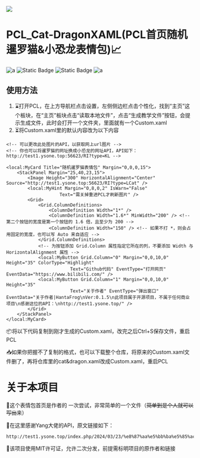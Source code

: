 ![](https://s21.ax1x.com/2024/07/31/pkOjw24.png)

# PCL_Cat-DragonXAML(PCL首页随机暹罗猫&小恐龙表情包)📈
![a](https://badgen.net/static/license/MIT/blue)
![Static Badge](https://img.shields.io/badge/PCL_Cat-DragonXAML?logo=Github&logoColor=white&label=Github&labelColor=%23555&color=%23007EC6)
![Static Badge](https://img.shields.io/badge/exef-star?style=social&logo=Github&logoColor=%23000&label=Github&labelColor=%23555&color=%23007EC6)
![a](https://img.shields.io/badge/build-passing-brightgreen)


## 使用方法
1. ⌛打开PCL，在上方导航栏点击设置，左侧侧边栏点击个性化，找到“主页”这个板块，在“主页”板块点击“读取本地文件”，点击“生成教学文件”按钮，会提示生成文件，此时会打开一个文件夹，里面就有一个Custom.xaml
2. ⏳将Custom.xaml里的默认内容改为以下内容
```
<!-- 可以更改此处图片的API，以获取网上url图片 -->
<!-- 你也可以将暹罗猫的网址换成小恐龙的网址API，API如下：http://test1.ysone.top:56623/RI?type=KL -->

<local:MyCard Title="随机暹罗猫表情包" Margin="0,0,0,15">
    <StackPanel Margin="25,40,23,15">
        <Image Height="300" HorizontalAlignment="Center" Source="http://test1.ysone.top:56623/RI?type=LCat" />
        <local:MyHint Margin="0,8,0,2" IsWarn="False"
                    Text="需关掉重进PCL才刷新图片" />
        <Grid>
            <Grid.ColumnDefinitions>
                <ColumnDefinition Width="1*" />
                <ColumnDefinition Width="1.6*" MinWidth="200" /> <!-- 第二个按钮的宽度是第一个按钮的 1.6 倍，且至少为 200 -->
                <ColumnDefinition Width="150" /> <!-- 如果不打 *，则会占用固定的宽度，也可以写 Auto 来自适应 -->
            </Grid.ColumnDefinitions>
            <!-- 为按钮添加 Grid.Column 属性指定它所在的列，不要添加 Width 与 HorizontalAlignment 属性 -->
            <local:MyButton Grid.Column="0" Margin="0,0,10,0" Height="35" ColorType="Highlight"
                        Text="Github代码" EventType="打开网页" EventData="https://www.bilibili.com/" />
            <local:MyButton Grid.Column="1" Margin="0,0,10,0" Height="35" 
                        Text="关于作者" EventType="弹出窗口" EventData="关于作者|HantaFrog\nVer:0.1.5\n此项目属于开源项目，不属于任何商业项目\n感谢这位的API：\nhttp://test1.ysone.top/" />
        </Grid>
    </StackPanel>
</local:MyCard>
```
📦将以下代码复制到刚才生成的Custom.xaml，改完之后Ctrl+S保存文件，重启PCL

📥如果你把握不了复制的格式，也可以下载整个仓库，将原来的Custom.xaml文件删了，再将仓库里的cat&dragon.xaml改成Custom.xaml，重启PCL

# 关于本项目
🎍这个表情包首页是作者的 一次尝试，非常简单的一个文件（~~简单到是个人就可以写出来~~）

🤗在这里感谢Yang大佬的API，原文链接如下：
```
http://test1.ysone.top/index.php/2024/03/23/%e8%87%aa%e5%bb%ba%e5%85%ac%e7%9b%8aapi%e6%8e%a5%e5%8f%a3%e5%88%97%e8%a1%a8/
```
📄该项目使用MIT许可证，允许二次分发，前提需标明项目的原作者和链接
